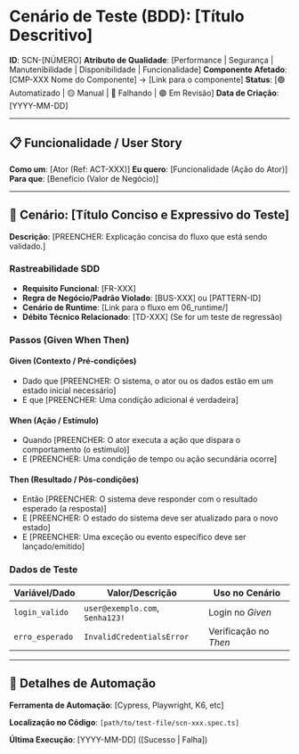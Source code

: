 # Cenário de Teste (BDD): [Título Descritivo]

**ID**: SCN-[NÚMERO]
**Atributo de Qualidade**: [Performance | Segurança | Manutenibilidade | Disponibilidade | Funcionalidade]
**Componente Afetado**: [CMP-XXX Nome do Componente] → [Link para o componente]
**Status**: [🟢 Automatizado | 🟡 Manual | 🔴 Falhando | 🟣 Em Revisão]
**Data de Criação**: [YYYY-MM-DD]

---

## 📋 Funcionalidade / User Story

**Como um**: [Ator (Ref: ACT-XXX)]
**Eu quero**: [Funcionalidade (Ação do Ator)]
**Para que**: [Benefício (Valor de Negócio)]

---

## 🧪 Cenário: [Título Conciso e Expressivo do Teste]

**Descrição**: [PREENCHER: Explicação concisa do fluxo que está sendo validado.]

### Rastreabilidade SDD

- **Requisito Funcional**: [FR-XXX]
- **Regra de Negócio/Padrão Violado**: [BUS-XXX] ou [PATTERN-ID]
- **Cenário de Runtime**: [Link para o fluxo em 06_runtime/]
- **Débito Técnico Relacionado**: [TD-XXX] (Se for um teste de regressão)

### Passos (Given When Then)

#### Given (Contexto / Pré-condições)

- Dado que [PREENCHER: O sistema, o ator ou os dados estão em um estado inicial necessário]
- E que [PREENCHER: Uma condição adicional é verdadeira]

#### When (Ação / Estímulo)

- Quando [PREENCHER: O ator executa a ação que dispara o comportamento (o estímulo)]
- E [PREENCHER: Uma condição de tempo ou ação secundária ocorre]

#### Then (Resultado / Pós-condições)

- Então [PREENCHER: O sistema deve responder com o resultado esperado (a resposta)]
- E [PREENCHER: O estado do sistema deve ser atualizado para o novo estado]
- E [PREENCHER: Uma exceção ou evento específico deve ser lançado/emitido]

### Dados de Teste

| Variável/Dado | Valor/Descrição | Uso no Cenário |
|----------|-----------------|----------------|
| `login_valido` | `user@exemplo.com`, `Senha123!` | Login no *Given* |
| `erro_esperado` | `InvalidCredentialsError` | Verificação no *Then* |

---

## 🔗 Detalhes de Automação

**Ferramenta de Automação**: [Cypress, Playwright, K6, etc]

**Localização no Código**: `[path/to/test-file/scn-xxx.spec.ts]`

**Última Execução**: [YYYY-MM-DD] ([Sucesso | Falha])
